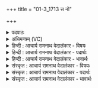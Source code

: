 +++
title = "01-3_1713 स नो"

+++
<details><summary>पदपाठः</summary>

सः꣢। नः꣣। मित्रमहः। मित्र। महः। त्व꣢म्। अ꣡ग्ने꣢꣯। शु꣣क्रे꣡ण꣢। शो꣣चि꣡षा꣢। दे꣣वैः꣢। आ। स꣣त्सि। बर्हि꣡षि꣢। १७१३।
</details>

<details><summary>अधिमन्त्रम् (VC)</summary>

- अग्निः
- विरूप आङ्गिरसः
- गायत्री
- षड्जः
</details>

<details><summary>हिन्दी : आचार्य रामनाथ वेदालंकार - विषयः</summary>

अब परमेश्वर से प्रार्थना करते हैं।
</details>

<details><summary>हिन्दी : आचार्य रामनाथ वेदालंकार - पदार्थः</summary>

पदार्थान्वय -  (मित्रमहः) जिसका तेज हमारा मित्र बनता है ऐसे,हे (अग्ने) अग्रनायक परमेश ! (सः) वह (नः) हमारे सखा (त्वम्) आप जगदीश (शुक्रेण) पवित्र (शोचिषा) ज्योति के साथ और (देवैः) दिव्य गुणों के साथ (बर्हिषि) हमारे हृदयान्तरिक्ष में (आ सत्सि) आकर बैठो ॥३॥
</details>

<details><summary>हिन्दी : आचार्य रामनाथ वेदालंकार - भावार्थः</summary>

भावार्थ -  परमात्मा की उपासना से मनुष्य प्रकाश को और दिव्य गुणों को प्राप्त कर सकते हैं ॥३॥
</details>

<details><summary>संस्कृत : आचार्य रामनाथ वेदालंकार - विषयः</summary>

अथ परमेश्वरं प्रार्थयते।
</details>

<details><summary>संस्कृत : आचार्य रामनाथ वेदालंकार - पदार्थः</summary>

पदार्थान्वय -  (मित्रमहः) मित्रं मित्रभूतं महः तेजो यस्य तादृश,हे (अग्ने) अग्रनायक परमेश ! (सः) असौ (नः) अस्मत्सखा (त्वम्) जगदीश्वरः (शुक्रेण) पवित्रेण (शोचिषा) ज्योतिषा (देवैः) दिव्यगुणैश्च सह (बर्हिषि) अस्माकं हृदयान्तरिक्षे (आ सत्सि) आसीद ॥३॥
</details>

<details><summary>संस्कृत : आचार्य रामनाथ वेदालंकार - भावार्थः</summary>

भावार्थ -  परमात्मोपासनया जना दिव्यं पवित्रं प्रकाशं दिव्यगुणांश्च प्राप्तुं शक्नुवन्ति ॥३॥
</details>